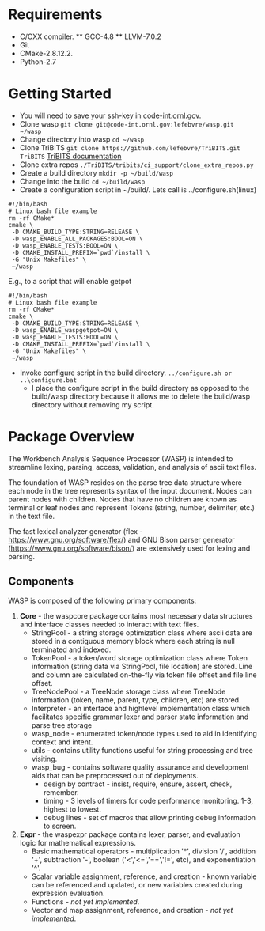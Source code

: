 # Requirements
* C/CXX compiler.
** GCC-4.8
** LLVM-7.0.2
* Git
* CMake-2.8.12.2.
* Python-2.7

# Getting Started
* You will need to save your ssh-key in [code-int.ornl.gov](https://code-int.ornl.gov/profile/keys).
* Clone wasp `git clone git@code-int.ornl.gov:lefebvre/wasp.git ~/wasp`
* Change directory into wasp `cd ~/wasp`
* Clone TriBITS `git clone https://github.com/lefebvre/TriBITS.git TriBITS` [TriBITS documentation](https://tribits.org/doc/TribitsDevelopersGuide.html)
* Clone extra repos `./TriBITS/tribits/ci_support/clone_extra_repos.py`
* Create a build directory `mkdir -p ~/build/wasp`
* Change into the build `cd ~/build/wasp`
* Create a configuration script in ~/build/. Lets call is ../configure.sh(linux)

```
#!/bin/bash
# Linux bash file example
rm -rf CMake*
cmake \
 -D CMAKE_BUILD_TYPE:STRING=RELEASE \
 -D wasp_ENABLE_ALL_PACKAGES:BOOL=ON \
 -D wasp_ENABLE_TESTS:BOOL=ON \
 -D CMAKE_INSTALL_PREFIX=`pwd`/install \
 -G "Unix Makefiles" \
 ~/wasp
```
E.g., to a script that will enable getpot
```
#!/bin/bash
# Linux bash file example
rm -rf CMake*
cmake \
 -D CMAKE_BUILD_TYPE:STRING=RELEASE \
 -D wasp_ENABLE_waspgetpot=ON \
 -D wasp_ENABLE_TESTS:BOOL=ON \
 -D CMAKE_INSTALL_PREFIX=`pwd`/install \
 -G "Unix Makefiles" \
 ~/wasp
```

* Invoke configure script in the build directory.
`../configure.sh or ..\configure.bat`
  * I place the configure script in the build directory as opposed to the build/wasp directory because it allows me to delete the build/wasp
directory without removing my script.



# Package Overview 
The Workbench Analysis Sequence Processor (WASP) is intended to streamline lexing, parsing, access, validation, and analysis of ascii text files.

The foundation of WASP resides on the parse tree data structure where each node in the tree represents syntax of the input document. Nodes can parent nodes with children. 
Nodes that have no children are known as terminal or leaf nodes and represent Tokens (string, number, delimiter, etc.) in the text file.

The fast lexical analyzer generator (flex - https://www.gnu.org/software/flex/) and GNU Bison parser generator (https://www.gnu.org/software/bison/) are extensively used for lexing and parsing.

## Components
WASP is composed of the following primary components:
1. __Core__ - the waspcore package contains most necessary data structures and interface classes needed to interact with text files. 
    * StringPool - a string storage optimization class where ascii data are stored in a contiguous memory block where each string is null terminated and indexed.
    * TokenPool - a token/word storage optimization class where Token information (string data via StringPool, file location) are stored. Line and column are calculated on-the-fly via token file offset and file line offset.
    * TreeNodePool - a TreeNode storage class where TreeNode information (token, name, parent, type, children, etc) are stored. 
    * Interpreter - an interface and highlevel implementation class which facilitates specific grammar lexer and parser state information and parse tree storage
    * wasp_node - enumerated token/node types used to aid in identifying context and intent. 
    * utils - contains utility functions useful for string processing and tree visiting.
    * wasp_bug - contains software quality assurance and development aids that can be preprocessed out of deployments.
        * design by contract - insist, require, ensure, assert, check, remember.
        * timing - 3 levels of timers for code performance monitoring. 1-3, highest to lowest.
        * debug lines - set of macros that allow printing debug information to screen.
2. __Expr__ - the waspexpr package contains lexer, parser, and evaluation logic for mathematical expressions.
    * Basic mathematical operators - multiplication '*', division '/', addition '+', subtraction '-', boolean ('<','<=','==','!=', etc), and exponentiation '\^'.
    * Scalar variable assignment, reference, and creation - known variable can be referenced and updated, or new variables created during expression evaluation.
    * Functions - _not yet implemented_. 
    * Vector and map assignment, reference, and creation - _not yet implemented_.
